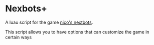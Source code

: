 # Nexbots+

A luau script for the game [nico's nextbots](https://www.roblox.com/games/10118559731/). 

This script allows you to have options that can customize the game in certain ways
